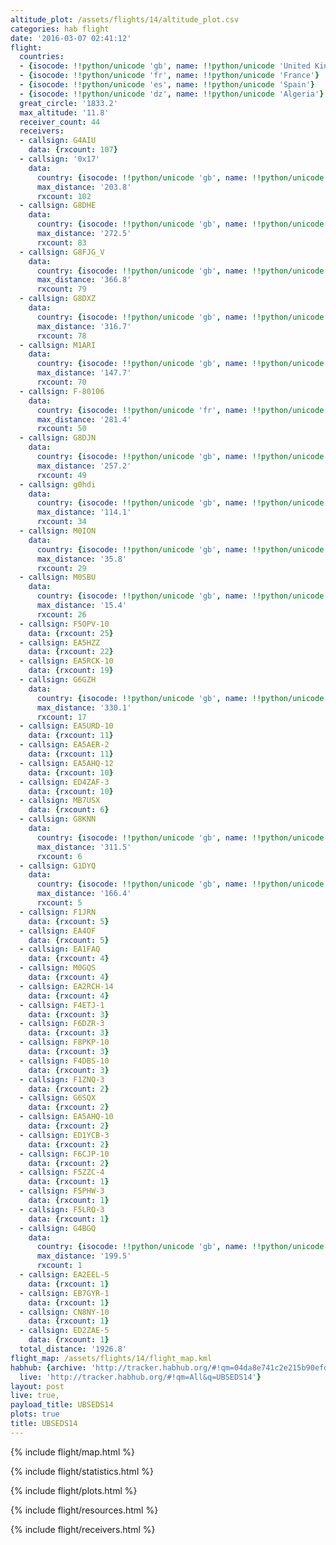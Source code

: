 ```yaml
---
altitude_plot: /assets/flights/14/altitude_plot.csv
categories: hab flight
date: '2016-03-07 02:41:12'
flight:
  countries:
  - {isocode: !!python/unicode 'gb', name: !!python/unicode 'United Kingdom'}
  - {isocode: !!python/unicode 'fr', name: !!python/unicode 'France'}
  - {isocode: !!python/unicode 'es', name: !!python/unicode 'Spain'}
  - {isocode: !!python/unicode 'dz', name: !!python/unicode 'Algeria'}
  great_circle: '1833.2'
  max_altitude: '11.8'
  receiver_count: 44
  receivers:
  - callsign: G4AIU
    data: {rxcount: 107}
  - callsign: '0x17'
    data:
      country: {isocode: !!python/unicode 'gb', name: !!python/unicode 'United Kingdom'}
      max_distance: '203.8'
      rxcount: 102
  - callsign: G8DHE
    data:
      country: {isocode: !!python/unicode 'gb', name: !!python/unicode 'United Kingdom'}
      max_distance: '272.5'
      rxcount: 83
  - callsign: G8FJG_V
    data:
      country: {isocode: !!python/unicode 'gb', name: !!python/unicode 'United Kingdom'}
      max_distance: '366.8'
      rxcount: 79
  - callsign: G8DXZ
    data:
      country: {isocode: !!python/unicode 'gb', name: !!python/unicode 'United Kingdom'}
      max_distance: '316.7'
      rxcount: 78
  - callsign: M1ARI
    data:
      country: {isocode: !!python/unicode 'gb', name: !!python/unicode 'United Kingdom'}
      max_distance: '147.7'
      rxcount: 70
  - callsign: F-80106
    data:
      country: {isocode: !!python/unicode 'fr', name: !!python/unicode 'France'}
      max_distance: '281.4'
      rxcount: 50
  - callsign: G8DJN
    data:
      country: {isocode: !!python/unicode 'gb', name: !!python/unicode 'United Kingdom'}
      max_distance: '257.2'
      rxcount: 49
  - callsign: g0hdi
    data:
      country: {isocode: !!python/unicode 'gb', name: !!python/unicode 'United Kingdom'}
      max_distance: '114.1'
      rxcount: 34
  - callsign: M0ION
    data:
      country: {isocode: !!python/unicode 'gb', name: !!python/unicode 'United Kingdom'}
      max_distance: '35.8'
      rxcount: 29
  - callsign: M0SBU
    data:
      country: {isocode: !!python/unicode 'gb', name: !!python/unicode 'United Kingdom'}
      max_distance: '15.4'
      rxcount: 26
  - callsign: F5OPV-10
    data: {rxcount: 25}
  - callsign: EA5HZZ
    data: {rxcount: 22}
  - callsign: EA5RCK-10
    data: {rxcount: 19}
  - callsign: G6GZH
    data:
      country: {isocode: !!python/unicode 'gb', name: !!python/unicode 'United Kingdom'}
      max_distance: '330.1'
      rxcount: 17
  - callsign: EA5URD-10
    data: {rxcount: 11}
  - callsign: EA5AER-2
    data: {rxcount: 11}
  - callsign: EA5AHQ-12
    data: {rxcount: 10}
  - callsign: ED4ZAF-3
    data: {rxcount: 10}
  - callsign: MB7USX
    data: {rxcount: 6}
  - callsign: G8KNN
    data:
      country: {isocode: !!python/unicode 'gb', name: !!python/unicode 'United Kingdom'}
      max_distance: '311.5'
      rxcount: 6
  - callsign: G1DYQ
    data:
      country: {isocode: !!python/unicode 'gb', name: !!python/unicode 'United Kingdom'}
      max_distance: '166.4'
      rxcount: 5
  - callsign: F1JRN
    data: {rxcount: 5}
  - callsign: EA4OF
    data: {rxcount: 5}
  - callsign: EA1FAQ
    data: {rxcount: 4}
  - callsign: M0GQS
    data: {rxcount: 4}
  - callsign: EA2RCH-14
    data: {rxcount: 4}
  - callsign: F4ETJ-1
    data: {rxcount: 3}
  - callsign: F6DZR-3
    data: {rxcount: 3}
  - callsign: F8PKP-10
    data: {rxcount: 3}
  - callsign: F4DBS-10
    data: {rxcount: 3}
  - callsign: F1ZNQ-3
    data: {rxcount: 2}
  - callsign: G6SQX
    data: {rxcount: 2}
  - callsign: EA5AHQ-10
    data: {rxcount: 2}
  - callsign: ED1YCB-3
    data: {rxcount: 2}
  - callsign: F6CJP-10
    data: {rxcount: 2}
  - callsign: F5ZZC-4
    data: {rxcount: 1}
  - callsign: F5PHW-3
    data: {rxcount: 1}
  - callsign: F5LRQ-3
    data: {rxcount: 1}
  - callsign: G4BGQ
    data:
      country: {isocode: !!python/unicode 'gb', name: !!python/unicode 'United Kingdom'}
      max_distance: '199.5'
      rxcount: 1
  - callsign: EA2EEL-5
    data: {rxcount: 1}
  - callsign: EB7GYR-1
    data: {rxcount: 1}
  - callsign: CN8NY-10
    data: {rxcount: 1}
  - callsign: ED2ZAE-5
    data: {rxcount: 1}
  total_distance: '1926.8'
flight_map: /assets/flights/14/flight_map.kml
habhub: {archive: 'http://tracker.habhub.org/#!qm=04da8e741c2e215b90efd5a22c7339cd',
  live: 'http://tracker.habhub.org/#!qm=All&q=UBSEDS14'}
layout: post
live: true,
payload_title: UBSEDS14
plots: true
title: UBSEDS14
---
```


<!--more-->

{% include flight/map.html %}

{% include flight/statistics.html %}

{% include flight/plots.html %}

{% include flight/resources.html %}

{% include flight/receivers.html %}
